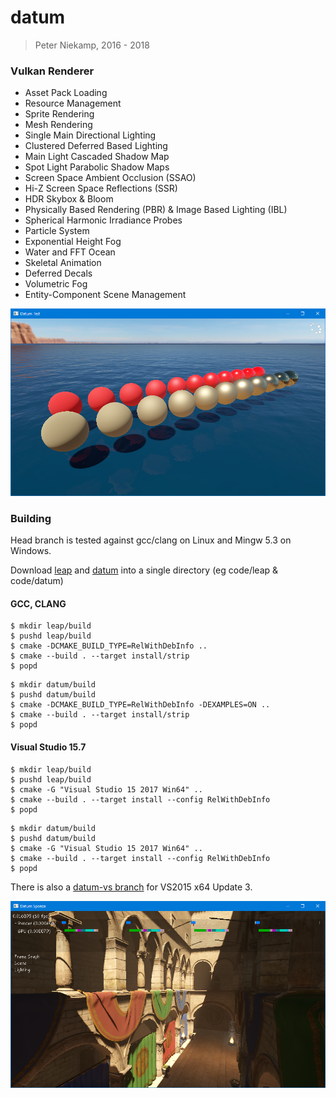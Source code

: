 # datum
> Peter Niekamp, 2016 - 2018

### Vulkan Renderer
- Asset Pack Loading
- Resource Management
- Sprite Rendering
- Mesh Rendering
- Single Main Directional Lighting
- Clustered Deferred Based Lighting
- Main Light Cascaded Shadow Map
- Spot Light Parabolic Shadow Maps
- Screen Space Ambient Occlusion (SSAO)
- Hi-Z Screen Space Reflections (SSR)
- HDR Skybox & Bloom
- Physically Based Rendering (PBR) & Image Based Lighting (IBL)
- Spherical Harmonic Irradiance Probes
- Particle System
- Exponential Height Fog
- Water and FFT Ocean
- Skeletal Animation
- Deferred Decals
- Volumetric Fog
- Entity-Component Scene Management

![Datum](/bin/datumtest.png?raw=true "Datum")

### Building
Head branch is tested against gcc/clang on Linux and Mingw 5.3 on Windows.

Download [leap](https://github.com/pniekamp/leap) and [datum](https://github.com/pniekamp/datum) into a single directory (eg code/leap & code/datum)

#### GCC, CLANG
```
$ mkdir leap/build
$ pushd leap/build
$ cmake -DCMAKE_BUILD_TYPE=RelWithDebInfo ..
$ cmake --build . --target install/strip
$ popd
```
```
$ mkdir datum/build
$ pushd datum/build
$ cmake -DCMAKE_BUILD_TYPE=RelWithDebInfo -DEXAMPLES=ON ..
$ cmake --build . --target install/strip
$ popd
```

#### Visual Studio 15.7
```
$ mkdir leap/build
$ pushd leap/build
$ cmake -G "Visual Studio 15 2017 Win64" ..
$ cmake --build . --target install --config RelWithDebInfo
$ popd
```
```
$ mkdir datum/build
$ pushd datum/build
$ cmake -G "Visual Studio 15 2017 Win64" ..
$ cmake --build . --target install --config RelWithDebInfo
$ popd
```

There is also a [datum-vs branch](https://github.com/pniekamp/datum/tree/datum-vs) for VS2015 x64 Update 3.

![Datum](/bin/datumsponza.png?raw=true "Datum Sponza")

